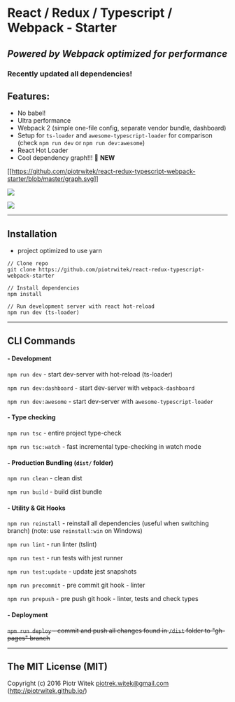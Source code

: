 # React / Redux / Typescript / Webpack - Starter
## _Powered by Webpack optimized for performance_

### Recently updated all dependencies!

## Features:
- No babel!  
- Ultra performance  
- Webpack 2 (simple one-file config, separate vendor bundle, dashboard)  
- Setup for `ts-loader` and `awesome-typescript-loader` for comparison (check `npm run dev` or `npm run dev:awesome`)  
- React Hot Loader  
- Cool dependency graph!!! 🌟 __NEW__  

[[https://github.com/piotrwitek/react-redux-typescript-webpack-starter/blob/master/graph.svg]]

![](https://raw.githubusercontent.com/piotrwitek/react-redux-typescript-webpack-starter/docs/images/dev.gif)

![](https://raw.githubusercontent.com/piotrwitek/react-redux-typescript-webpack-starter/docs/images/build.gif)

---

## Installation
- project optimized to use yarn
```
// Clone repo
git clone https://github.com/piotrwitek/react-redux-typescript-webpack-starter

// Install dependencies
npm install

// Run development server with react hot-reload
npm run dev (ts-loader)
```

---

## CLI Commands

#### - Development

`npm run dev` - start dev-server with hot-reload (ts-loader)

`npm run dev:dashboard` - start dev-server with `webpack-dashboard`

`npm run dev:awesome` - start dev-server with `awesome-typescript-loader`

#### - Type checking

`npm run tsc` - entire project type-check

`npm run tsc:watch` - fast incremental type-checking in watch mode

#### - Production Bundling (`dist/` folder)

`npm run clean` - clean dist

`npm run build` - build dist bundle

#### - Utility & Git Hooks

`npm run reinstall` - reinstall all dependencies (useful when switching branch) (note: use `reinstall:win` on Windows)

`npm run lint` - run linter (tslint)

`npm run test` - run tests with jest runner

`npm run test:update` - update jest snapshots

`npm run precommit` - pre commit git hook - linter

`npm run prepush` - pre push git hook - linter, tests and check types

#### - Deployment

~~`npm run deploy` - commit and push all changes found in `/dist` folder to "gh-pages" branch~~

---

## The MIT License (MIT)

Copyright (c) 2016 Piotr Witek <piotrek.witek@gmail.com> (http://piotrwitek.github.io/)
